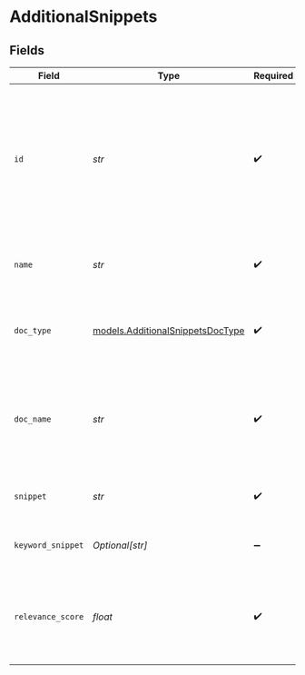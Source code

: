 # AdditionalSnippets


## Fields

| Field                                                                                                                 | Type                                                                                                                  | Required                                                                                                              | Description                                                                                                           |
| --------------------------------------------------------------------------------------------------------------------- | --------------------------------------------------------------------------------------------------------------------- | --------------------------------------------------------------------------------------------------------------------- | --------------------------------------------------------------------------------------------------------------------- |
| `id`                                                                                                                  | *str*                                                                                                                 | :heavy_check_mark:                                                                                                    | The ID of the Article. <br><br> An Article ID is composed of a 2-4 letter prefix, followed by a dash and 4-15 digits. |
| `name`                                                                                                                | *str*                                                                                                                 | :heavy_check_mark:                                                                                                    | The name of the Article or source content.                                                                            |
| `doc_type`                                                                                                            | [models.AdditionalSnippetsDocType](../models/additionalsnippetsdoctype.md)                                            | :heavy_check_mark:                                                                                                    | Format of the source document (HTML, Doc, or PDF).                                                                    |
| `doc_name`                                                                                                            | *str*                                                                                                                 | :heavy_check_mark:                                                                                                    | Name of the attachment, if an attachment was used as the source content.                                              |
| `snippet`                                                                                                             | *str*                                                                                                                 | :heavy_check_mark:                                                                                                    | A snippet of the article content.                                                                                     |
| `keyword_snippet`                                                                                                     | *Optional[str]*                                                                                                       | :heavy_minus_sign:                                                                                                    | A keyword snippet of the article content.                                                                             |
| `relevance_score`                                                                                                     | *float*                                                                                                               | :heavy_check_mark:                                                                                                    | Generated confidence score (0.0-1.0) for the snippet's relevance to the query.                                        |